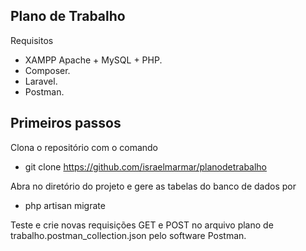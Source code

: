 ## Plano de Trabalho

Requisitos

- XAMPP Apache + MySQL + PHP.
- Composer.
- Laravel.
- Postman.

## Primeiros passos

Clona o repositório com o comando

- git clone https://github.com/israelmarmar/planodetrabalho

Abra no diretório do projeto e gere as tabelas do banco de dados por

- php artisan migrate

Teste e crie novas requisições GET e POST no arquivo plano de trabalho.postman_collection.json pelo software Postman.

